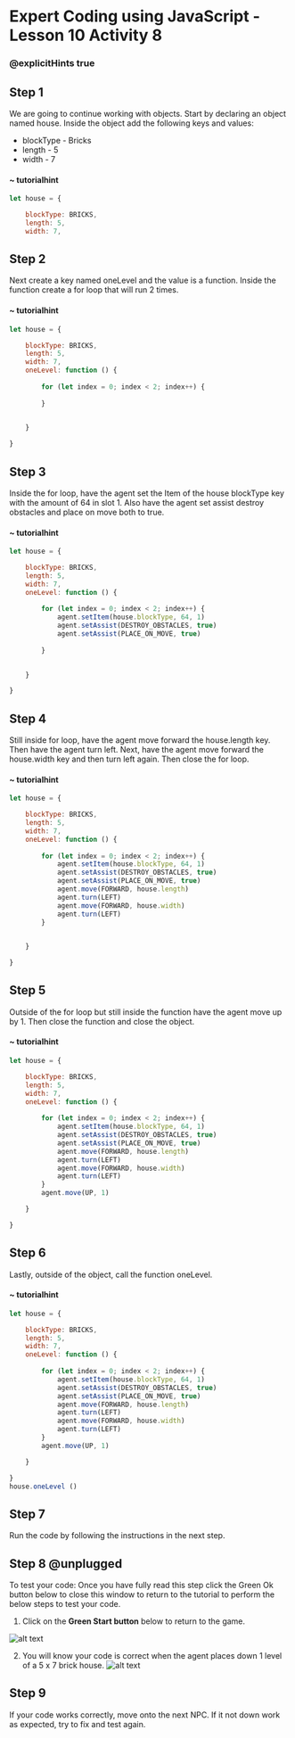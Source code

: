 # Expert Coding using JavaScript - Lesson 10 Activity 8

### @explicitHints true

## Step 1
We are going to continue working with objects.  Start by declaring an object named house.  Inside the object add the following keys and values:
- blockType - Bricks
- length - 5
- width - 7



#### ~ tutorialhint

```javascript
let house = {

    blockType: BRICKS,
    length: 5,
    width: 7,

```


## Step 2

Next create a key named oneLevel and the value is a function.  Inside the function create a for loop that will run 2 times. 

#### ~ tutorialhint

```javascript
let house = {

    blockType: BRICKS,
    length: 5,
    width: 7,
    oneLevel: function () {
        
        for (let index = 0; index < 2; index++) {
           
        }
        

    }

}

```

## Step 3
Inside the for loop, have the agent set the Item of the house blockType key with the amount of 64 in slot 1. 
Also have the agent set assist destroy obstacles and place on move both to true. 

#### ~ tutorialhint

```javascript
let house = {

    blockType: BRICKS,
    length: 5,
    width: 7,
    oneLevel: function () {
        
        for (let index = 0; index < 2; index++) {
            agent.setItem(house.blockType, 64, 1)
            agent.setAssist(DESTROY_OBSTACLES, true)
            agent.setAssist(PLACE_ON_MOVE, true)
   
        }
        

    }

}

```

## Step 4
Still inside for loop, have the agent move forward the house.length key. Then have the agent turn left. Next, have the agent move forward the house.width key and then turn left again. Then close the for loop. 

#### ~ tutorialhint

```javascript
let house = {

    blockType: BRICKS,
    length: 5,
    width: 7,
    oneLevel: function () {
        
        for (let index = 0; index < 2; index++) {
            agent.setItem(house.blockType, 64, 1)
            agent.setAssist(DESTROY_OBSTACLES, true)
            agent.setAssist(PLACE_ON_MOVE, true)
            agent.move(FORWARD, house.length)
            agent.turn(LEFT)
            agent.move(FORWARD, house.width)
            agent.turn(LEFT)
        }
  

    }

}

```

## Step 5
Outside of the for loop but still inside the function have the agent move up by 1. Then close the function and close the object. 

#### ~ tutorialhint

```javascript
let house = {

    blockType: BRICKS,
    length: 5,
    width: 7,
    oneLevel: function () {
        
        for (let index = 0; index < 2; index++) {
            agent.setItem(house.blockType, 64, 1)
            agent.setAssist(DESTROY_OBSTACLES, true)
            agent.setAssist(PLACE_ON_MOVE, true)
            agent.move(FORWARD, house.length)
            agent.turn(LEFT)
            agent.move(FORWARD, house.width)
            agent.turn(LEFT)
        }
        agent.move(UP, 1)

    }

}

```


## Step 6
Lastly, outside of the object, call the function oneLevel. 

#### ~ tutorialhint

```javascript
let house = {

    blockType: BRICKS,
    length: 5,
    width: 7,
    oneLevel: function () {
        
        for (let index = 0; index < 2; index++) {
            agent.setItem(house.blockType, 64, 1)
            agent.setAssist(DESTROY_OBSTACLES, true)
            agent.setAssist(PLACE_ON_MOVE, true)
            agent.move(FORWARD, house.length)
            agent.turn(LEFT)
            agent.move(FORWARD, house.width)
            agent.turn(LEFT)
        }
        agent.move(UP, 1)

    }

}
house.oneLevel ()
```

## Step 7
Run the code by following the instructions in the next step.


## Step 8 @unplugged
To test your code:
Once you have fully read this step click the Green Ok button below to close this window to return to the tutorial to perform the below steps to test your code.

1. Click on the **Green Start button** below to return to the game.



![alt text](https://expertjs.codingcredentials.com/Lesson1/1.1/1.JPG?raw=true  "Start")

2.  You will know your code is correct when the agent places down 1 level of a 5 x 7 brick house. 
![alt text](https://expertjs.codingcredentials.com/Lesson10/10.2/10.3.2.png?raw=true  "code")

## Step 9
 If your code works correctly, move onto the next NPC. 
 If it not down work as expected, try to fix and test again.